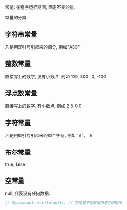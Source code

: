 常量:  在程序运行期间, 固定不变的量.

常量的分类:

## 字符串常量

凡是用双引号引起来的部分, 例如"ABC"

## 整数常量

直接写上的数字, 没有小数点, 例如 100, 200 , 0, -100

## 浮点数常量

直接写上的数字, 有小数点, 例如 2.5, 0.0

## 字符常量

凡是用单引号引起来的单个字符,  例如 `'A', 'b'`

## 布尔常量

true, false

## 空常量

null,  代表没有任何数据.

```java
// System.out.println(null); // 空常量不能直接用来打印输出
```

























